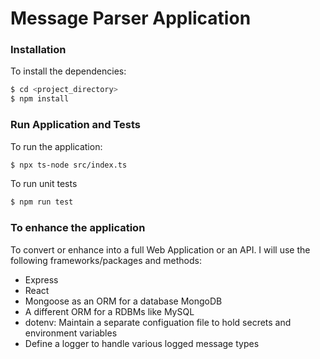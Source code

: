 # Message Parser Application

### Installation

To install the dependencies:

```sh
$ cd <project_directory>
$ npm install
```

### Run Application and Tests

To run the application:

```sh
$ npx ts-node src/index.ts
```

To run unit tests

```sh
$ npm run test
```

### To enhance the application
To convert or enhance into a full Web Application or an API. I will use the following frameworks/packages and methods:
- Express
- React
- Mongoose as an ORM for a database MongoDB
- A different ORM for a RDBMs like MySQL
- dotenv: Maintain a separate configuation file to hold secrets and environment variables
- Define a logger to handle various logged message types
